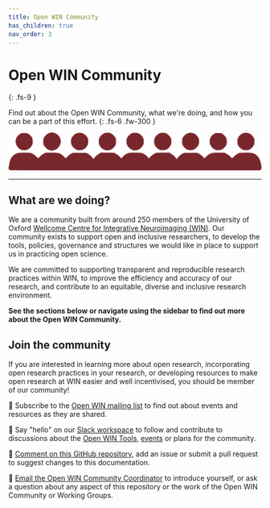 ```yaml
---
title: Open WIN Community
has_children: true
nav_order: 3
---
```


# Open WIN Community
{: .fs-9 }

Find out about the Open WIN Community, what we're doing, and how you can be a part of this effort.
{: .fs-6 .fw-300 }

![people](img/img-people.png)

---

## What are we doing?

We are a community built from around 250 members of the University of Oxford [Wellcome Centre for Integrative Neuroimaging (WIN)](https://www.win.ox.ac.uk). Our community exists to support open and inclusive researchers, to develop the tools, policies, governance and structures we would like in place to support us in practicing open science.

We are committed to supporting transparent and reproducible research practices within WIN, to improve the efficiency and accuracy of our research, and contribute to an equitable, diverse and inclusive research environment.

**See the sections below or navigate using the sidebar to find out more about the Open WIN Community.**

## Join the community

If you are interested in learning more about open research, incorporating open research practices in your research, or developing resources to make open research at WIN easier and well incentivised, you should be  member of our community!

👋 Subscribe to the [Open WIN mailing list](https://cassgvp.github.io/WIN-Open-Neuroimaging-Community/docs/contact.html#open-win-mailing-list-) to find out about events and resources as they are shared.

👋 Say "hello" on our [Slack workspace](https://cassgvp.github.io/WIN-Open-Neuroimaging-Community/docs/contact.html#open-win-slack-) to follow and contribute to discussions about the [Open WIN Tools](tools.md), [events](events.md) or plans for the community.

👋 [Comment on this GitHub repository](https://cassgvp.github.io/WIN-Open-Neuroimaging-Community/docs/contact.html#comment-on-the-github-repository-), add an issue or submit a pull request to suggest changes to this documentation.

👋 [Email the Open WIN Community Coordinator](https://cassgvp.github.io/WIN-Open-Neuroimaging-Community/docs/contact.html#email-the-open-win-community-coordinator-directly-) to introduce yourself, or ask a question about any aspect of this repository or the work of the Open WIN Community or Working Groups.
